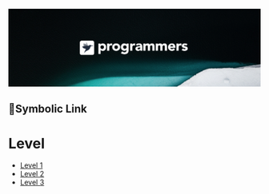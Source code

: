 [![background](./background.png)](https://programmers.co.kr/)
## :dart:Symbolic Link

# Level
* [Level 1](./)
* [Level 2](./)
* [Level 3](./)
